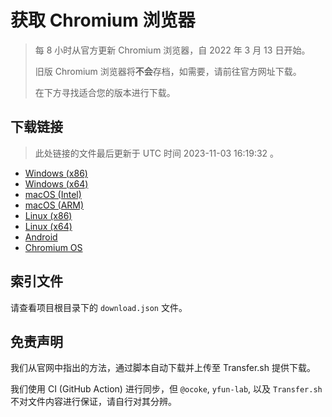 # 获取 Chromium 浏览器

> 每 8 小时从官方更新 Chromium 浏览器，自 2022 年 3 月 13 日开始。
> 
> 旧版 Chromium 浏览器将**不会**存档，如需要，请前往官方网址下载。
>
> 在下方寻找适合您的版本进行下载。

## 下载链接

> 此处链接的文件最后更新于 UTC 时间 2023-11-03 16:19:32
。

- [Windows (x86)](https://transfer.sh/wo5wpMoM3H/Win.zip)
- [Windows (x64)](https://transfer.sh/136rEO4RBX/Win_x64.zip)
- [macOS (Intel)](https://transfer.sh/7IBbiJdLm4/Mac.zip)
- [macOS (ARM)](https://transfer.sh/PmkCxTjIcb/Mac_Arm.zip)
- [Linux (x86)](https://transfer.sh/90YjHM6iGF/Linux.zip)
- [Linux (x64)](https://transfer.sh/CHwlb9vjXH/Linux_x64.zip)
- [Android](https://transfer.sh/VMwcMrH8KG/Android.zip)
- [Chromium OS](https://transfer.sh/iUflkl0Ko5/Linux_ChromiumOS_Full.zip)

## 索引文件

请查看项目根目录下的 `download.json` 文件。

## 免责声明

我们从官网中指出的方法，通过脚本自动下载并上传至 Transfer.sh 提供下载。

我们使用 CI (GitHub Action) 进行同步，但 `@ocoke`, `yfun-lab`, 以及 `Transfer.sh` 不对文件内容进行保证，请自行对其分辨。
